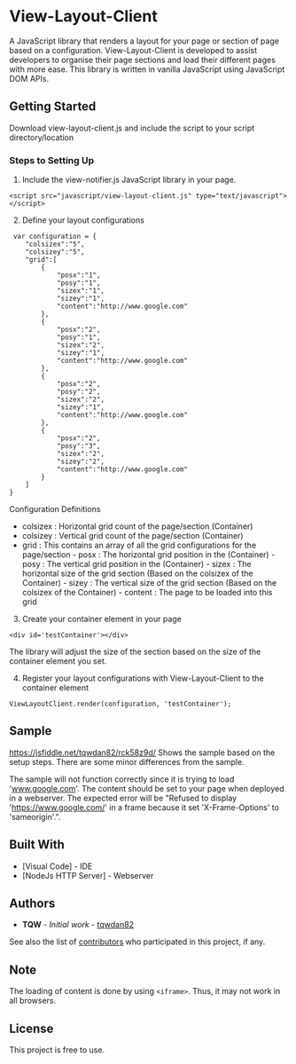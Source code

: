 # View-Layout-Client
A JavaScript library that renders a layout for your page or section of page based on a configuration. View-Layout-Client is developed to assist developers to organise their page sections and load their different pages with more ease. This library is written in vanilla JavaScript using JavaScript DOM APIs. 

## Getting Started

Download view-layout-client.js and include the script to your script directory/location

### Steps to Setting Up
1. Include the view-notifier.js JavaScript library in your page.
```
<script src="javascript/view-layout-client.js" type="text/javascript"></script>
```

2. Define your layout configurations
```
 var configuration = {
	"colsizex":"5",
	"colsizey":"5",
	"grid":[
		{
			"posx":"1",
			"posy":"1",
			"sizex":"1",
			"sizey":"1",
			"content":"http://www.google.com"
		},
		{
			"posx":"2",
			"posy":"1",
			"sizex":"2",
			"sizey":"1",
			"content":"http://www.google.com"
		},
		{
			"posx":"2",
			"posy":"2",
			"sizex":"2",
			"sizey":"1",
			"content":"http://www.google.com"
		},
		{
			"posx":"2",
			"posy":"3",
			"sizex":"2",
			"sizey":"2",
			"content":"http://www.google.com"
		}
	]
}
```
   Configuration Definitions
   - colsizex : Horizontal grid count of the page/section (Container)
   - colsizey : Vertical grid count of the page/section (Container)
   - grid     : This contains an array of all the grid configurations for the page/section
    - posx    : The horizontal grid position in the (Container)
    - posy    : The vertical grid position in the (Container)
    - sizex   : The horizontal size of the grid section (Based on the colsizex of the Container)
    - sizey   : The vertical size of the grid section (Based on the colsizex of the Container)
    - content : The page to be loaded into this grid

3. Create your container element in your page
```
<div id='testContainer'></div>
```
The library will adjust the size of the section based on the size of the container element you set.

4. Register your layout configurations with View-Layout-Client to the container element
```
ViewLayoutClient.render(configuration, 'testContainer');
```

## Sample
https://jsfiddle.net/tqwdan82/rck58z9d/
Shows the sample based on the setup steps. There are some minor differences from the sample.

The sample will not function correctly since it is trying to load 'www.google.com'. The content should be set to your page when deployed in a webserver. The expected error will be "Refused to display 'https://www.google.com/' in a frame because it set 'X-Frame-Options' to 'sameorigin'.".

## Built With

* [Visual Code] - IDE
* [NodeJs HTTP Server] - Webserver

## Authors

* **TQW** - *Initial work* - [tqwdan82](https://github.com/tqwdan82)

See also the list of [contributors](https://github.com/your/project/contributors) who participated in this project, if any.

## Note
The loading of content is done by using ```<iframe>```. Thus, it may not work in all browsers.

## License

This project is free to use.
